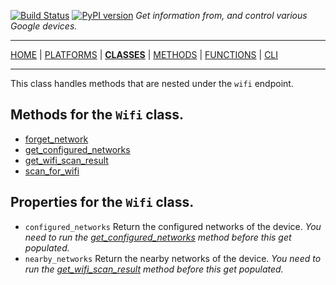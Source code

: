 [![Build Status][travis_status]][travis] [![PyPI version][pypi_badge]][pypi] _Get information from, and control various Google devices._

***

[HOME][home] | [PLATFORMS][platforms] | [**CLASSES**][classes] | [METHODS][methods] | [FUNCTIONS][functions] | [CLI][cli]

***

This class handles methods that are nested under the `wifi` endpoint.

## Methods for the `Wifi` class.

- [forget_network](https://ludeeus.github.io/googledevices/methods/cast/wifi/forget_network)
- [get_configured_networks](https://ludeeus.github.io/googledevices/methods/cast/wifi/get_configured_networks)
- [get_wifi_scan_result](https://ludeeus.github.io/googledevices/methods/cast/wifi/get_wifi_scan_result)
- [scan_for_wifi](https://ludeeus.github.io/googledevices/methods/cast/wifi/scan_for_wifi)

## Properties for the `Wifi` class.

- `configured_networks` Return the configured networks of the device. _You need to run the [get_configured_networks](https://ludeeus.github.io/googledevices/methods/cast/wifi/get_configured_networks) method before this get populated._
- `nearby_networks` Return the nearby networks of the device. _You need to run the [get_wifi_scan_result](https://ludeeus.github.io/googledevices/methods/cast/wifi/get_wifi_scan_result) method before this get populated._

<!-- menu -->
[travis]: https://travis-ci.com/ludeeus/googledevices
[travis_status]: https://travis-ci.com/ludeeus/googledevices.svg?branch=master
[pypi]:https://pypi.org/project/googledevices/
[pypi_badge]: https://badge.fury.io/py/googledevices.svg
[home]: https://ludeeus.github.io/googledevices
[platforms]: https://ludeeus.github.io/googledevices/platforms
[classes]: https://ludeeus.github.io/googledevices/classes
[methods]: https://ludeeus.github.io/googledevices/methods
[functions]: https://ludeeus.github.io/googledevices/functions
[cli]: https://ludeeus.github.io/googledevices/cli